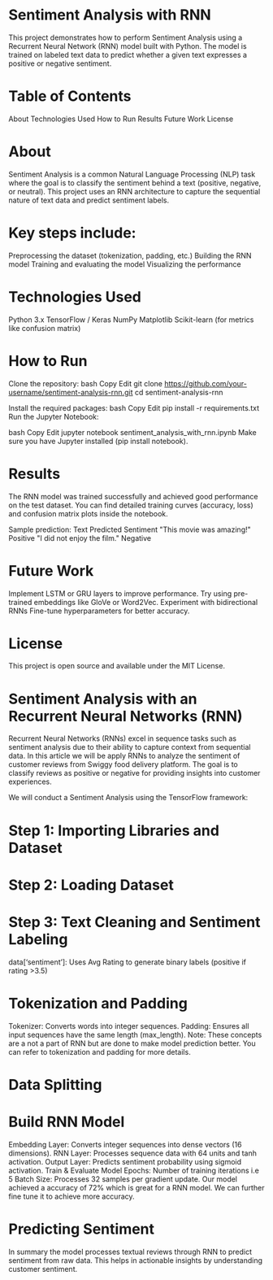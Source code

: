 # Sentiment Analysis with RNN
This project demonstrates how to perform Sentiment Analysis using a Recurrent Neural Network (RNN) model built with Python. The model is trained on labeled text data to predict whether a given text expresses a positive or negative sentiment.

# Table of Contents
About
Technologies Used
How to Run
Results
Future Work
License

# About
Sentiment Analysis is a common Natural Language Processing (NLP) task where the goal is to classify the sentiment behind a text (positive, negative, or neutral).
This project uses an RNN architecture to capture the sequential nature of text data and predict sentiment labels.

# Key steps include:
Preprocessing the dataset (tokenization, padding, etc.)
Building the RNN model
Training and evaluating the model
Visualizing the performance

# Technologies Used
Python 3.x
TensorFlow / Keras
NumPy
Matplotlib
Scikit-learn (for metrics like confusion matrix)

# How to Run
Clone the repository:
bash
Copy
Edit
git clone https://github.com/your-username/sentiment-analysis-rnn.git
cd sentiment-analysis-rnn

Install the required packages:
bash
Copy
Edit
pip install -r requirements.txt
Run the Jupyter Notebook:

bash
Copy
Edit
jupyter notebook sentiment_analysis_with_rnn.ipynb
Make sure you have Jupyter installed (pip install notebook).

# Results
The RNN model was trained successfully and achieved good performance on the test dataset.
You can find detailed training curves (accuracy, loss) and confusion matrix plots inside the notebook.

Sample prediction:
Text	Predicted Sentiment
"This movie was amazing!"	Positive
"I did not enjoy the film."	Negative

# Future Work
Implement LSTM or GRU layers to improve performance.
Try using pre-trained embeddings like GloVe or Word2Vec.
Experiment with bidirectional RNNs
Fine-tune hyperparameters for better accuracy.

# License
This project is open source and available under the MIT License.

# Sentiment Analysis with an Recurrent Neural Networks (RNN)
Recurrent Neural Networks (RNNs) excel in sequence tasks such as sentiment analysis due to their ability to capture context from sequential data. In this article we will be apply RNNs to analyze the sentiment of customer reviews from Swiggy food delivery platform. The goal is to classify reviews as positive or negative for providing insights into customer experiences.

We will conduct a Sentiment Analysis using the TensorFlow framework:

# Step 1: Importing Libraries and Dataset
# Step 2: Loading Dataset
# Step 3: Text Cleaning and Sentiment Labeling
data[‘sentiment’]: Uses Avg Rating to generate binary labels (positive if rating >3.5)
# Tokenization and Padding
Tokenizer: Converts words into integer sequences.
Padding: Ensures all input sequences have the same length (max_length).
Note: These concepts are a not a part of RNN but are done to make model prediction better. You can refer to tokenization and padding for more details.
# Data Splitting
# Build RNN Model
Embedding Layer: Converts integer sequences into dense vectors (16 dimensions).
RNN Layer: Processes sequence data with 64 units and tanh activation.
Output Layer: Predicts sentiment probability using sigmoid activation.
Train & Evaluate Model
Epochs: Number of training iterations i.e 5
Batch Size: Processes 32 samples per gradient update.
Our model achieved a accuracy of 72% which is great for a RNN model. We can further fine tune it to achieve more accuracy.

# Predicting Sentiment
In summary the model processes textual reviews through RNN to predict sentiment from raw data. This helps in actionable insights by understanding customer sentiment.

